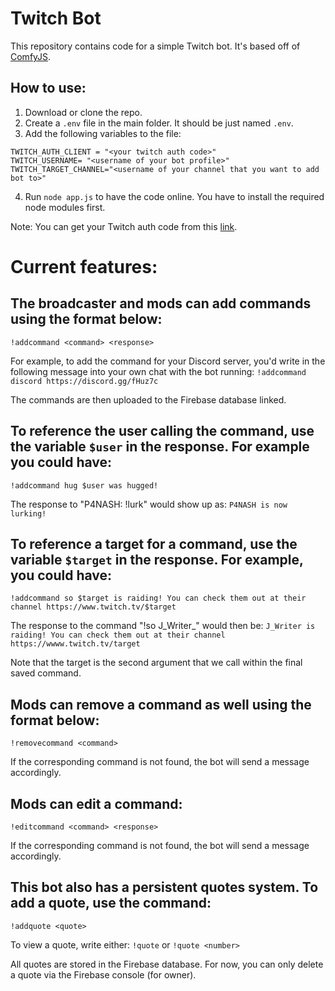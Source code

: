 # Twitch Bot

This repository contains code for a simple Twitch bot. It's based off of [ComfyJS](https://github.com/instafluff/ComfyJS).

## How to use:
1. Download or clone the repo.
2. Create a `.env` file in the main folder. It should be just named `.env`.
3. Add the following variables to the file:
```
TWITCH_AUTH_CLIENT = "<your twitch auth code>"
TWITCH_USERNAME= "<username of your bot profile>"
TWITCH_TARGET_CHANNEL="<username of your channel that you want to add bot to>"
```
4. Run `node app.js` to have the code online. You have to install the required node modules first.

Note: You can get your Twitch auth code from this [link](https://twitchapps.com/tmi/).

# Current features:
## The broadcaster and mods can add commands using the format below:
`!addcommand <command> <response>`

For example, to add the command for your Discord server, you'd write in the following message into your own chat with the bot running:
`!addcommand discord https://discord.gg/fHuz7c`

The commands are then uploaded to the Firebase database linked.

## To reference the user calling the command, use the variable `$user` in the response. For example you could have:
`!addcommand hug $user was hugged!`

The response to "P4NASH: !lurk" would show up as:
`P4NASH is now lurking!`

## To reference a target for a command, use the variable `$target` in the response. For example, you could have:
`!addcommand so $target is raiding! You can check them out at their channel https://www.twitch.tv/$target`

The response to the command "!so J_Writer_" would then be:
`J_Writer is raiding! You can check them out at their channel https://wwww.twitch.tv/target`

Note that the target is the second argument that we call within the final saved command.

## Mods can remove a command as well using the format below:
`!removecommand <command>`

If the corresponding command is not found, the bot will send a message accordingly.

## Mods can edit a command:
`!editcommand <command> <response>`

If the corresponding command is not found, the bot will send a message accordingly.

## This bot also has a persistent quotes system. To add a quote, use the command:
`!addquote <quote>`

To view a quote, write either:
`!quote` or `!quote <number>`

All quotes are stored in the Firebase database. For now, you can only delete a quote via the Firebase console (for owner).

